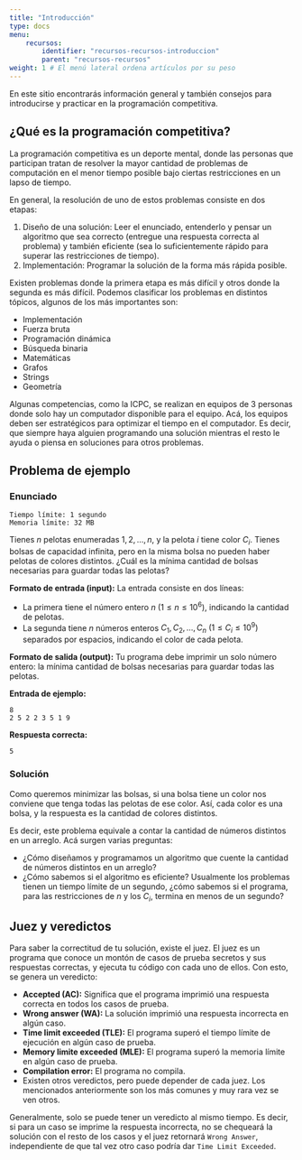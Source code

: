 ```yaml
---
title: "Introducción"
type: docs
menu:
    recursos:
        identifier: "recursos-recursos-introduccion"
        parent: "recursos-recursos"
weight: 1 # El menú lateral ordena artículos por su peso
---
```

En este sitio encontrarás información general y también consejos para introducirse y practicar en la programación competitiva.

## ¿Qué es la programación competitiva?

La programación competitiva es un deporte mental, donde las personas que participan tratan de resolver la mayor cantidad de problemas de computación en el menor tiempo posible bajo ciertas restricciones en un lapso de tiempo.

En general, la resolución de uno de estos problemas consiste en dos etapas:
1. Diseño de una solución: Leer el enunciado, entenderlo y pensar un algoritmo que sea correcto (entregue una respuesta correcta al problema) y también eficiente (sea lo suficientemente rápido para superar las restricciones de tiempo).
2. Implementación: Programar la solución de la forma más rápida posible.

Existen problemas donde la primera etapa es más difícil y otros donde la segunda es más difícil. Podemos clasificar los problemas en distintos tópicos, algunos de los más importantes son:
- Implementación
- Fuerza bruta
- Programación dinámica
- Búsqueda binaria
- Matemáticas
- Grafos
- Strings
- Geometría

Algunas competencias, como la ICPC, se realizan en equipos de 3 personas donde solo hay un computador disponible para el equipo. Acá, los equipos deben ser estratégicos para optimizar el tiempo en el computador. Es decir, que siempre haya alguien programando una solución mientras el resto le ayuda o piensa en soluciones para otros problemas.

## Problema de ejemplo
### Enunciado
```
Tiempo límite: 1 segundo
Memoria límite: 32 MB
```

Tienes $n$ pelotas enumeradas $1, 2, \dots, n$, y la pelota $i$ tiene color $C_i$. Tienes bolsas de capacidad infinita, pero en la misma bolsa no pueden haber pelotas de colores distintos. ¿Cuál es la mínima cantidad de bolsas necesarias para guardar todas las pelotas?

**Formato de entrada (input):**
La entrada consiste en dos líneas:
* La primera tiene el número entero $n$ $(1 \leq n \leq 10^6)$, indicando la cantidad de pelotas.
* La segunda tiene $n$ números enteros $C_1, C_2, \dots, C_n$ $(1 \leq C_i \leq 10^9)$ separados por espacios, indicando el color de cada pelota.

**Formato de salida (output):**
Tu programa debe imprimir un solo número entero: la mínima cantidad de bolsas necesarias para guardar todas las pelotas.

**Entrada de ejemplo:**
```
8
2 5 2 2 3 5 1 9
```
**Respuesta correcta:**
```
5
```

### Solución
Como queremos minimizar las bolsas, si una bolsa tiene un color nos conviene que tenga todas las pelotas de ese color. Así, cada color es una bolsa, y la respuesta es la cantidad de colores distintos.

Es decir, este problema equivale a contar la cantidad de números distintos en un arreglo. Acá surgen varias preguntas:
- ¿Cómo diseñamos y programamos un algoritmo que cuente la cantidad de números distintos en un arreglo?
- ¿Cómo sabemos si el algoritmo es eficiente? Usualmente los problemas tienen un tiempo límite de un segundo, ¿cómo sabemos si el programa, para las restricciones de $n$ y los $C_i$, termina en menos de un segundo?

## Juez y veredictos
Para saber la correctitud de tu solución, existe el juez. El juez es un programa que conoce un montón de casos de prueba secretos y sus respuestas correctas, y ejecuta tu código con cada uno de ellos. Con esto, se genera un veredicto:
- **Accepted (AC):** Significa que el programa imprimió una respuesta correcta en todos los casos de prueba.
- **Wrong answer (WA):** La solución imprimió una respuesta incorrecta en algún caso.
- **Time limit exceeded (TLE):** El programa superó el tiempo límite de ejecución en algún caso de prueba.
- **Memory limite exceeded (MLE):** El programa superó la memoria límite en algún caso de prueba.
- **Compilation error:** El programa no compila.
- Existen otros veredictos, pero puede depender de cada juez. Los mencionados anteriormente son los más comunes y muy rara vez se ven otros.

Generalmente, solo se puede tener un veredicto al mismo tiempo. Es decir, si para un caso se imprime la respuesta incorrecta, no se chequeará la solución con el resto de los casos y el juez retornará `Wrong Answer`, independiente de que tal vez otro caso podría dar `Time Limit Exceeded`.
